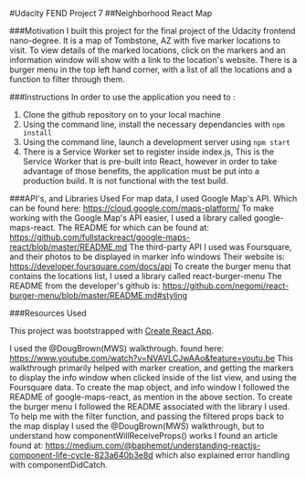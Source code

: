 #Udacity FEND Project 7
##Neighborhood React Map

###Motivation
I built this project for the final project of the Udacity frontend nano-degree.
It is a map of Tombstone, AZ with five marker locations to visit. To view details
of the marked locations, click on the markers and an information window will show
with a link to the location's website. There is a burger menu in the top left hand
corner, with a list of all the locations and a function to filter through them.

###Instructions
In order to use the application you need to :
  1. Clone the github repository on to your local machine
  2. Using the command line, install the necessary dependancies with `npm install`
  3. Using the command line, launch a development server using `npm start`
  4. There is a Service Worker set to register inside index.js, This is the Service
    Worker that is pre-built into React, however in order to take advantage of those
    benefits, the application must be put into a production build. It is not functional
    with the test build.

###API's, and Libraries Used
  For map data, I used Google Map's API.
    Which can be found here: https://cloud.google.com/maps-platform/
  To make working with the Google Map's API easier, I used a library called google-maps-react.
    The README for which can be found at: https://github.com/fullstackreact/google-maps-react/blob/master/README.md
  The third-party API I used was Foursquare, and their photos to be displayed in marker info windows
    Their website is: https://developer.foursquare.com/docs/api
  To create the burger menu that contains the locations list, I used a library called react-burger-menu
    The README from the developer's github is: https://github.com/negomi/react-burger-menu/blob/master/README.md#styling


###Resources Used

This project was bootstrapped with [Create React App](https://github.com/facebookincubator/create-react-app).

I used the @DougBrown(MWS) walkthrough. found here: https://www.youtube.com/watch?v=NVAVLCJwAAo&feature=youtu.be
This walkthrough primarily helped with marker creation, and getting the markers to display the info window when clicked inside of the list view, and using the Foursquare data. To create the map object, and info window I followed the README of google-maps-react, as mention in the above section. To create the burger menu I followed the README associated with the library I used. To help me with the filter function, and passing the filtered props back to the map display I used the @DougBrown(MWS) walkthrough, but to understand how componentWillReceiveProps() works I found an article found at: https://medium.com/@baphemot/understanding-reactjs-component-life-cycle-823a640b3e8d
which also explained error handling with componentDidCatch.
